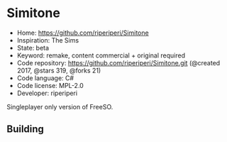 # Simitone

- Home: https://github.com/riperiperi/Simitone
- Inspiration: The Sims
- State: beta
- Keyword: remake, content commercial + original required
- Code repository: https://github.com/riperiperi/Simitone.git (@created 2017, @stars 319, @forks 21)
- Code language: C#
- Code license: MPL-2.0
- Developer: riperiperi

Singleplayer only version of FreeSO.

## Building
